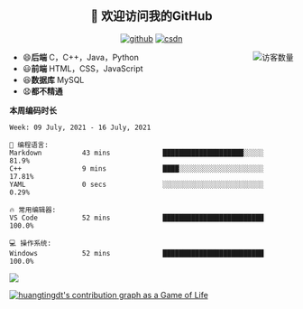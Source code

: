 <h2 align="center">👋 欢迎访问我的GitHub</h2>
  <p align="center">
    <a href="https://github.com/Huangtingdt/Huangtingdt"><img src="https://img.shields.io/badge/GitHub-ff79c6" alt="github"></a>
    <a href="https://blog.csdn.net/qq_43531216"><img src="https://img.shields.io/badge/CSDN-cf000e" alt="csdn"></a>
  </p>

  <img align='right' src="https://profile-counter.glitch.me/Huangtingdt/count.svg" alt="访客数量"/>

  - 😄**后端** C，C++，Java，Python
  - 😃**前端** HTML，CSS，JavaScript
  - 😆**数据库** MySQL
  - 😧**都不精通**

  **本周编码时长**

  <!--START_SECTION:waka-->
```text
Week: 09 July, 2021 - 16 July, 2021

💬 编程语言: 
Markdown          43 mins             ████████████████████░░░░░   81.9% 
C++               9 mins              ████░░░░░░░░░░░░░░░░░░░░░   17.81% 
YAML              0 secs              ░░░░░░░░░░░░░░░░░░░░░░░░░   0.29%

🔥 常用编辑器: 
VS Code           52 mins             █████████████████████████   100.0%

💻 操作系统: 
Windows           52 mins             █████████████████████████   100.0%

```


<!--END_SECTION:waka-->

[![](https://github-readme-stats.vercel.app/api?theme=onedark&username=huangtingdt)](https://github.com/anuraghazra/github-readme-stats)

  [![huangtingdt's contribution graph as a Game of Life](https://github4life.herokuapp.com/huangtingdt.gif)](https://github4life.herokuapp.com/huangtingdt)
